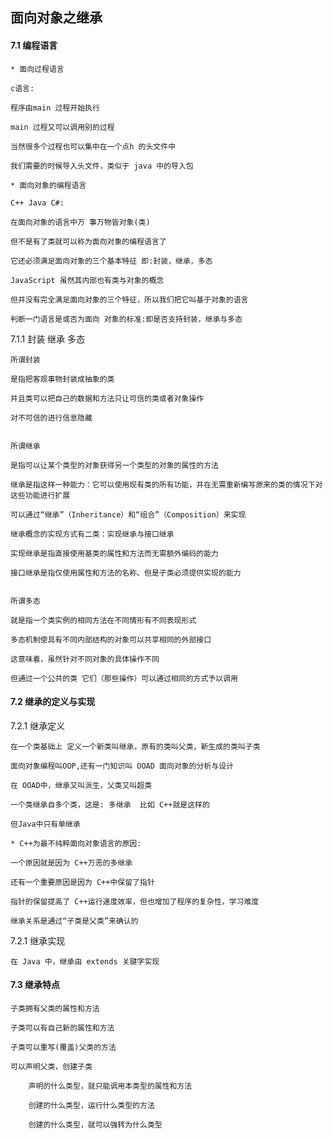 ## 面向对象之继承

#### 7.1 编程语言
	* 面向过程语言
	
	c语言: 
	
	程序由main 过程开始执行
	
	main 过程又可以调用别的过程
	
	当然很多个过程也可以集中在一个点h 的头文件中
	
	我们需要的时候导入头文件，类似于 java 中的导入包
	
	* 面向对象的编程语言
	
	C++ Java C#:
	 
	在面向对象的语言中万 事万物皆对象(类)
	 
	但不是有了类就可以称为面向对象的编程语言了
	
	它还必须满足面向对象的三个基本特征 即:封装，继承，多态
	
	JavaScript 虽然其内部也有类与对象的概念
	 
	但并没有完全满足面向对象的三个特征，所以我们把它叫基于对象的语言
	 
	判断一门语言是或否为面向 对象的标准:即是否支持封装，继承与多态
	

7.1.1 封装 继承  多态

	所谓封装 
	
	是指把客观事物封装成抽象的类
	
	并且类可以把自己的数据和方法只让可信的类或者对象操作
	
	对不可信的进行信息隐藏
	
	
	所谓继承 
	
	是指可以让某个类型的对象获得另一个类型的对象的属性的方法
	
	继承是指这样一种能力：它可以使用现有类的所有功能，并在无需重新编写原来的类的情况下对这些功能进行扩展
	
	可以通过“继承”（Inheritance）和“组合”（Composition）来实现
	
	继承概念的实现方式有二类：实现继承与接口继承
	
	实现继承是指直接使用基类的属性和方法而无需额外编码的能力
	
	接口继承是指仅使用属性和方法的名称、但是子类必须提供实现的能力
	
	
	所谓多态
	
	就是指一个类实例的相同方法在不同情形有不同表现形式
	
	多态机制使具有不同内部结构的对象可以共享相同的外部接口
	
	这意味着，虽然针对不同对象的具体操作不同
	
	但通过一个公共的类 它们（那些操作）可以通过相同的方式予以调用
	
#### 7.2 继承的定义与实现

7.2.1 继承定义
	
	在一个类基础上 定义一个新类叫继承，原有的类叫父类，新生成的类叫子类
	
	面向对象编程叫OOP,还有一门知识叫 OOAD 面向对象的分析与设计
	
	在 OOAD中，继承又叫派生，父类又叫超类
	
	一个类继承自多个类，这是: 多继承  比如 C++就是这样的
	
	但Java中只有单继承
	
	* C++为最不纯粹面向对象语言的原因:
	
	一个原因就是因为 C++万恶的多继承
	
	还有一个重要原因是因为 C++中保留了指针
	
	指针的保留提高了 C++运行速度效率，但也增加了程序的复杂性，学习难度
	
	继承关系是通过“子类是父类”来确认的
	
7.2.1 继承实现

	在 Java 中，继承由 extends 关键字实现
	
#### 7.3 继承特点

	子类拥有父类的属性和方法
	
	子类可以有自己新的属性和方法
	
	子类可以重写(覆盖)父类的方法
	
	可以声明父类，创建子类
	
		声明的什么类型，就只能调用本类型的属性和方法
		
		创建的什么类型，运行什么类型的方法
		
		创建的什么类型，就可以强转为什么类型